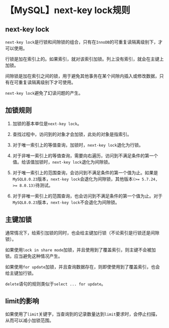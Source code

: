 # 【MySQL】next-key lock规则


## next-key lock

`next-key lock`是行锁和间隙锁的组合，只有在`InnoDB`的可重复读隔离级别下，才可以使用。

行锁是加在索引上的。如果索引，就对该索引加锁。列上没有索引，就会在主键上加锁。

间隙锁是加在索引之间的锁，用于避免其他事务在某个间隙内插入或修改数据，只有在可重复读隔离级别下才可使用。

`next-key lock`避免了幻读问题的产生。


## 加锁规则

1. 加锁的基本单位是`next-key lock`。

2. 查找过程中，访问到的对象才会加锁，此处的对象是指索引。

3. 对于唯一索引上的等值查询，加锁时，`next-key lock`退化为行锁。

4. 对于非唯一索引上的等值查询，需要向右遍历，访问到不满足条件的第一个值。给该值加锁时，`next-key lock`退化为间隙锁。

5. 对于唯一索引上的范围查询，会访问到不满足条件的第一个值为止。如果是`MySQL8.0.23`版本，`next-key lock`会退化为间隙锁，其他版本`(>= 5.7.24, >= 8.0.13)`待测试。

6. 对于非唯一索引上的范围查询，也会访问到不满足条件的第一个值为止。对于`MySQL8.0.23`版本，`next-key lock`不会退化为间隙锁。


## 主键加锁

通常情况下，给索引加锁的同时，也会给主键加行锁（不论索引是行锁还是间隙锁）。

如果使用`lock in share mode`加锁，并且使用到了覆盖索引，则主键不会被加锁。应当避免这种情况产生。

如果使用`for update`加锁，并且查询数据存在，则即使使用到了覆盖索引，也会给主键加行锁。

`delete`语句的规则类似于`select ... for update`。


## limit的影响

如果使用了`limit`关键字，当查询到的记录数量达到`limit`要求时，会停止扫描，从而可以减小加锁范围。

